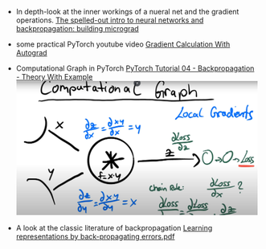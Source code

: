 - In depth-look at the inner workings of a nueral net and the gradient operations.
[The spelled-out intro to neural networks and backpropagation: building micrograd](https://www.youtube.com/watch?v=VMj-3S1tku0&list=PLAqhIrjkxbuWI23v9cThsA9GvCAUhRvKZ&index=1&pp=iAQB)

- some practical PyTorch youtube video [Gradient Calculation With Autograd](https://www.youtube.com/watch?v=DbeIqrwb_dE&list=PLqnslRFeH2UrcDBWF5mfPGpqQDSta6VK4&index=3)

- Computational Graph in PyTorch [PyTorch Tutorial 04 - Backpropagation - Theory With Example
](https://www.youtube.com/watch?v=3Kb0QS6z7WA&list=PLqnslRFeH2UrcDBWF5mfPGpqQDSta6VK4&index=4)
![alt text](image.png)

- A look at the classic literature of backpropagation [Learning representations by back-propagating errors.pdf](Days\1\Learning-representations-by-back-propagating-errors.pdf)
